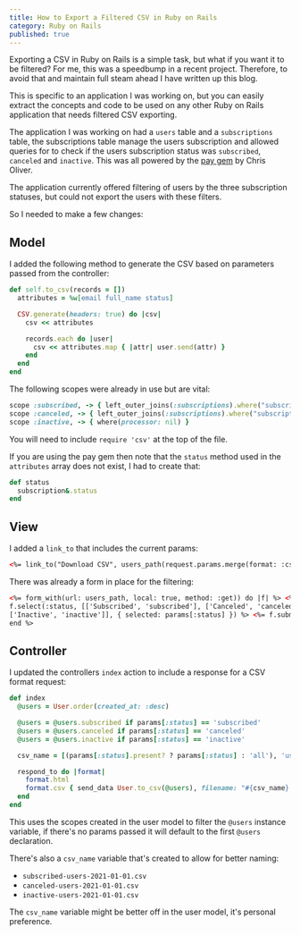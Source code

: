 ```yaml
---
title: How to Export a Filtered CSV in Ruby on Rails
category: Ruby on Rails
published: true
---
```


Exporting a CSV in Ruby on Rails is a simple task, but what if you want it to be filtered? For me, this was a speedbump in a recent project. Therefore, to avoid that and maintain full steam ahead I have written up this blog.

This is specific to an application I was working on, but you can easily extract the concepts and code to be used on any other Ruby on Rails application that needs filtered CSV exporting.

The application I was working on had a `users` table and a `subscriptions` table, the subscriptions table manage the users subscription and allowed queries for to check if the users subscription status was `subscribed`, `canceled` and `inactive`. This was all powered by the [pay gem](https://github.com/pay-rails/pay) by Chris Oliver.

The application currently offered filtering of users by the three subscription statuses, but could not export the users with these filters.

So I needed to make a few changes:

## Model

I added the following method to generate the CSV based on parameters passed from the controller:

```ruby
def self.to_csv(records = [])
  attributes = %w[email full_name status]

  CSV.generate(headers: true) do |csv|
    csv << attributes

    records.each do |user|
      csv << attributes.map { |attr| user.send(attr) }
    end
  end
end
```

The following scopes were already in use but are vital:

```ruby
scope :subscribed, -> { left_outer_joins(:subscriptions).where("subscriptions.status = ?", "active") }
scope :canceled, -> { left_outer_joins(:subscriptions).where("subscriptions.status = ?", "canceled") }
scope :inactive, -> { where(processor: nil) }
```

You will need to include `require 'csv'` at the top of the file.

If you are using the pay gem then note that the `status` method used in the `attributes` array does not exist, I had to create that:

```ruby
def status
  subscription&.status
end
```

## View

I added a `link_to` that includes the current params:

```html
<%= link_to("Download CSV", users_path(request.params.merge(format: :csv))) %>
```

There was already a form in place for the filtering:

```html
<%= form_with(url: users_path, local: true, method: :get)) do |f| %> <%=
f.select(:status, [['Subscribed', 'subscribed'], ['Canceled', 'canceled'],
['Inactive', 'inactive']], { selected: params[:status] }) %> <%= f.submit %> <%
end %>
```

## Controller

I updated the controllers `index` action to include a response for a CSV format request:

```ruby
def index
  @users = User.order(created_at: :desc)

  @users = @users.subscribed if params[:status] == 'subscribed'
  @users = @users.canceled if params[:status] == 'canceled'
  @users = @users.inactive if params[:status] == 'inactive'

  csv_name = [(params[:status].present? ? params[:status] : 'all'), 'users', Date.today].compact.join('-')

  respond_to do |format|
    format.html
    format.csv { send_data User.to_csv(@users), filename: "#{csv_name}.csv" }
  end
end
```

This uses the scopes created in the user model to filter the `@users` instance variable, if there's no params passed it will default to the first `@users` declaration.

There's also a `csv_name` variable that's created to allow for better naming:

- `subscribed-users-2021-01-01.csv`
- `canceled-users-2021-01-01.csv`
- `inactive-users-2021-01-01.csv`

The `csv_name` variable might be better off in the user model, it's personal preference.
